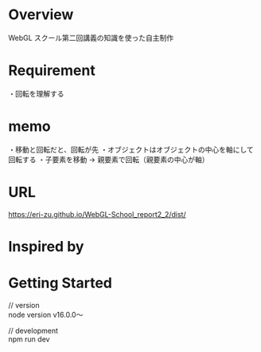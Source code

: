 # Overview

WebGL スクール第二回講義の知識を使った自主制作

# Requirement

・回転を理解する

# memo

・移動と回転だと、回転が先
・オブジェクトはオブジェクトの中心を軸にして回転する
・子要素を移動 → 親要素で回転（親要素の中心が軸）

# URL

https://eri-zu.github.io/WebGL-School_report2_2/dist/

# Inspired by

# Getting Started

// version<br>
node version v16.0.0〜

// development<br>
npm run dev
